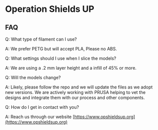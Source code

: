 # Operation Shields UP

## FAQ

Q: What type of filament can I use?

A: We prefer PETG but will accept PLA, Please no ABS.

Q: What settings should I use when I slice the models?

A: We are using a .2 mm layer height and a infill of 45% or more.

Q: Will the models change?

A: Likely, please follow the repo and we will update the files as we adopt new versions.
   We are actively working with PRUSA helping to vet the designs and integrate them with 
   our process and other components.

Q: How do I get in contact with you?

A: Reach us through our website [https://www.opshieldsup.org](https://www.opshieldsup.org)
